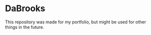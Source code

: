 # DaBrooks
This repository was made for my portfolio, but might be used for other things in the future.